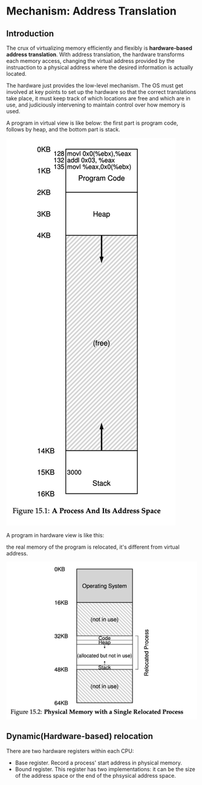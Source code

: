 # Mechanism: Address Translation

## Introduction

The crux of virtualizing memory efficiently and flexibly is **hardware-based address translation**. With address translation, the hardware transforms each memory access, changing the virtual address provided by the instruaction to a physical address where the desired information is actually located.

The hardware just provides the low-level mechanism. The OS must get involved at key points to set up the hardware so that the correct translations take place, it must keep track of which locations are free and which are in use, and judiciously intervening to maintain control over how memory is used.

A program in virtual view is like below: the first part is program code, follows by heap, and the bottom part is stack.

![memory-translation.jpg](./memory-translation.jpg)


A program in hardware view is like this:

the real memory of the program is relocated, it's different from virtual address.

![memory-in-os.jpg](./memory-in-os.jpg)

## Dynamic(Hardware-based) relocation

There are two hardware registers within each CPU:
* Base register. Record a process' start address in physical memory.
* Bound register. This register has two implementations: it can be the size of the address space or the end of the phsysical address space. 

